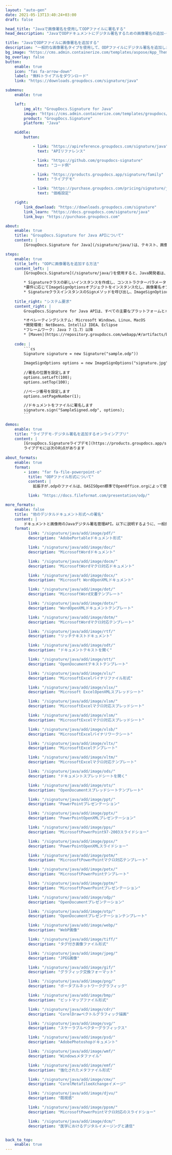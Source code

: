 ```yaml
---
layout: "auto-gen"
date: 2021-05-13T13:40:24+03:00
draft: false

head_title: "Javaで画像署名を使用してODPファイルに署名する"
head_description: "JavaでODPドキュメントにデジタル署名するための画像署名の追加-一般的なビジネスドキュメントや画像ファイル形式にカスタマイズされた電子署名を追加します."

title: "JavaでODPファイルに画像署名を追加する"
description: "一般的な画像署名タイプを使用して、ODPファイルにデジタル署名を追加します。署名プロパティを操作して、カスタマイズされた画像署名を安全に追加します-ニーズに合ったドキュメント内に事前署名オプションを設定します."
bg_image: "https://cms.admin.containerize.com/templates/aspose/App_Themes/V3/images/bg/header1.png"
bg_overlay: false
button:
    enable: true
    icon: "fas fa-arrow-down"
    label: "無料トライアルをダウンロード"
    link: "https://downloads.groupdocs.com/signature/java"

submenu:
    enable: true

    left:
        img_alt: "GroupDocs.Signature for Java"
        image: "https://cms.admin.containerize.com/templates/groupdocs/images/product-logos/90x90-noborder/groupdocs-signature-java.png"
        product: "GroupDocs.Signature"
        platform: "Java"

    middle:
        button:

            - link: "https://apireference.groupdocs.com/signature/java"
              text: "APIリファレンス"

            - link: "https://github.com/groupdocs-signature"
              text: "コード例"

            - link: "https://products.groupdocs.app/signature/family"
              text: "ライブデモ"

            - link: "https://purchase.groupdocs.com/pricing/signature/java"
              text: "価格設定"

    right:
        link_download: "https://downloads.groupdocs.com/signature"
        link_learn: "https://docs.groupdocs.com/signature/java"
        link_buy: "https://purchase.groupdocs.com"

about:
    enable: true
    title: "GroupDocs.Signature for Java APIについて"
    content: |
        [GroupDocs.Signature for Java](/signature/java/)は、テキスト、画像、バーコード、スタンプ、フォームフィールド、QRコード、メタデータなどのさまざまな署名タイプを使用してデジタルドキュメントに電子署名するネイティブJavaAPIです。ユーザーは、PDF、Microsoft Word、Excelワークシート、PowerPointプレゼンテーション、Adobe Photoshop、OpenDocument、メタファイル、および画像ファイル形式内のデジタル署名を追加、更新、検証、削除、および検索でき、必要に応じて署名プロパティをカスタマイズできます。

steps:
    enable: true
    title_left: "ODPに画像署名を追加する方法"
    content_left: |
        [GroupDocs.Signature](/signature/java/)を使用すると、Java開発者は、いくつかの簡単な手順を実装することで、アプリケーション内のODPファイルにイメージ署名を簡単に追加できます。

        * Signatureクラスの新しいインスタンスを作成し、コンストラクターパラメーターとしてソースドキュメントパスを渡します。
        *要件に応じてImageSignOptionsオブジェクトをインスタンス化し、画像署名オプションを指定します。
        * SignatureクラスインスタンスのSignメソッドを呼び出し、ImageSignOptionsを渡します。
        
    title_right: "システム要求"
    content_right: |
        GroupDocs.Signature for Java APIは、すべての主要なプラットフォームとオペレーティングシステムでサポートされています。以下のコードを実行する前に、システムに次の前提条件がインストールされていることを確認してください。

        *オペレーティングシステム: Microsoft Windows、Linux、MacOS
        *開発環境: NetBeans、IntelliJ IDEA、Eclipse
        *フレームワーク: Java 7（1.7）以降
        * [Maven](https://repository.groupdocs.com/webapp/#/artifacts/browse/tree/General/repo/com/groupdocs/groupdocs-signature)から最新バージョンのGroupDocs.SignatureforJavaをダウンロードします。
        
    code: |
        ```cs
        Signature signature = new Signature("sample.odp"))
        
        ImageSignOptions options = new ImageSignOptions("signature.jpg") ;
        
        //署名の位置を設定します
        options.setLeft(100);
        options.setTop(100);

        //ページ番号を設定します
        options.setPageNumber(1);

        //ドキュメントをファイルに署名します
        signature.sign("SampleSigned.odp", options);
        ```
        
demos:
    enable: true
    title: "ライブデモ-デジタル署名を追加するオンラインアプリ"
    content: |
        [GroupDocs.Signatureライブデモ](https://products.groupdocs.app/signature/family)サイトにアクセスして、今すぐODPファイルに電子署名を追加してください。  
        ライブデモには次の利点があります
        
about_formats:
    enable: true
    format:
        - icon: "far fa-file-powerpoint-o"
          title: "ODPファイル形式について"
          content: |
            拡張子が.odpのファイルは、OASISOpen標準でOpenOffice.orgによって使用されるプレゼンテーションファイル形式を表します。プレゼンテーションファイルはスライドのコレクションであり、各スライドはテキスト、画像、書式設定、アニメーション、およびその他のメディアで構成できます。これらのスライドは、カスタムプレゼンテーション設定のスライドショーの形で聴衆に提示されます。 ODPファイルは、OpenDocument形式に準拠するアプリケーション（OpenOfficeやStarOfficeなど）で開くことができます。

          link: "https://docs.fileformat.com/presentation/odp/"

more_formats:
    enable: false
    title: "他のデジタルドキュメント形式への署名"
    content: |
        ドキュメントと画像用のJavaデジタル署名管理API。以下に説明するように、一般的なファイル形式のいくつかに画像の署名を追加します。
    format: 
          link: "/signature/java/add/image/pdf/"
          description: "AdobePortableドキュメント形式"

          link: "/signature/java/add/image/doc/"
          description: "MicrosoftWordドキュメント"

          link: "/signature/java/add/image/docm/"
          description: "MicrosoftWordマクロ対応ドキュメント"

          link: "/signature/java/add/image/docx/"
          description: "Microsoft WordOpenXMLドキュメント"

          link: "/signature/java/add/image/dot/"
          description: "MicrosoftWord文書テンプレート"

          link: "/signature/java/add/image/dotx/"
          description: "WordOpenXMLドキュメントテンプレート"

          link: "/signature/java/add/image/dotm/"
          description: "MicrosoftWordマクロ対応テンプレート"

          link: "/signature/java/add/image/rtf/"
          description: "リッチテキストドキュメント"

          link: "/signature/java/add/image/odt/"
          description: "ドキュメントテキストを開く"

          link: "/signature/java/add/image/ott/"
          description: "OpenDocumentテキストテンプレート"

          link: "/signature/java/add/image/xls/"
          description: "MicrosoftExcelバイナリファイル形式"

          link: "/signature/java/add/image/xlsx/"
          description: "Microsoft ExcelOpenXMLスプレッドシート"

          link: "/signature/java/add/image/xlsm/"
          description: "MicrosoftExcelマクロ対応スプレッドシート"

          link: "/signature/java/add/image/xlsm/"
          description: "MicrosoftExcelマクロ対応スプレッドシート"

          link: "/signature/java/add/image/xlsb/"
          description: "MicrosoftExcelバイナリワークシート"

          link: "/signature/java/add/image/xltx/"
          description: "MicrosoftExcelテンプレート"

          link: "/signature/java/add/image/xltm/"
          description: "MicrosoftExcelマクロ対応テンプレート"

          link: "/signature/java/add/image/ods/"
          description: "ドキュメントスプレッドシートを開く"

          link: "/signature/java/add/image/ots/"
          description: "OpenDocumentスプレッドシートテンプレート"

          link: "/signature/java/add/image/ppt/"
          description: "PowerPointプレゼンテーション"

          link: "/signature/java/add/image/pptx/"
          description: "PowerPointOpenXMLプレゼンテーション"

          link: "/signature/java/add/image/pps/"
          description: "MicrosoftPowerPoint97-2003スライドショー"

          link: "/signature/java/add/image/ppsx/"
          description: "PowerPointOpenXMLスライドショー"

          link: "/signature/java/add/image/potm/"
          description: "MicrosoftPowerPointマクロ対応テンプレート"

          link: "/signature/java/add/image/potx/"
          description: "MicrosoftPowerPointテンプレート"

          link: "/signature/java/add/image/pptm/"
          description: "MicrosoftPowerPointプレゼンテーション"

          link: "/signature/java/add/image/odp/"
          description: "OpenDocumentプレゼンテーション"

          link: "/signature/java/add/image/otp/"
          description: "OpenDocumentプレゼンテーションテンプレート"

          link: "/signature/java/add/image/webp/"
          description: "WebP画像"

          link: "/signature/java/add/image/tiff/"
          description: "タグ付き画像ファイル形式"

          link: "/signature/java/add/image/jpeg/"
          description: "JPEG画像"

          link: "/signature/java/add/image/gif/"
          description: "グラフィック交換フォーマット"

          link: "/signature/java/add/image/png/"
          description: "ポータブルネットワークグラフィック"

          link: "/signature/java/add/image/bmp/"
          description: "ビットマップファイル形式"

          link: "/signature/java/add/image/cdr/"
          description: "CorelDrawベクトルグラフィック描画"

          link: "/signature/java/add/image/svg/"
          description: "スケーラブルベクターグラフィックス"

          link: "/signature/java/add/image/psd/"
          description: "AdobePhotoshopドキュメント"

          link: "/signature/java/add/image/wmf/"
          description: "Windowsメタファイル"

          link: "/signature/java/add/image/emf/"
          description: "強化されたメタファイル形式"

          link: "/signature/java/add/image/cmx/"
          description: "CorelMetafileeXchangeイメージ"

          link: "/signature/java/add/image/djvu/"
          description: "既視感"

          link: "/signature/java/add/image/ppsm/"
          description: "MicrosoftPowerPointマクロ対応のスライドショー"

          link: "/signature/java/add/image/dcm/"
          description: "医学におけるデジタルイメージングと通信"


back_to_top:
    enable: true
---
```

